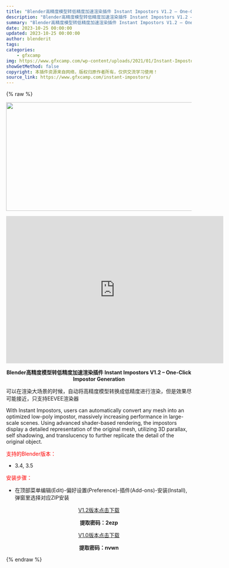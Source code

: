 ```yaml
---
title: "Blender高精度模型转低精度加速渲染插件 Instant Impostors V1.2 – One-Click Impostor Generation"
description: "Blender高精度模型转低精度加速渲染插件 Instant Impostors V1.2 – One-Click Impostor Generation 可以在渲染大场景的时候，自动将高..."
summary: "Blender高精度模型转低精度加速渲染插件 Instant Impostors V1.2 – One-Click Impostor Generation 可以在渲染大场景的时候，自动将高..."
date: 2023-10-25 00:00:00
updated: 2023-10-25 00:00:00
author: blenderit
tags: 
categories:
    - gfxcamp
img: https://www.gfxcamp.com/wp-content/uploads/2021/01/Instant-Impostors-V1.0.jpg
showGetMethod: false
copyright: 本插件资源来自网络，版权归原作者所有，仅供交流学习使用！
source_link: https://www.gfxcamp.com/instant-impostors/
---
```


{% raw %}
<div><p><img decoding="async" class="aligncenter size-full wp-image-110152" src="https://www.gfxcamp.com/wp-content/uploads/2021/01/Instant-Impostors-V1.0.jpg" data-src="https://www.gfxcamp.com/wp-content/uploads/2021/01/Instant-Impostors-V1.0.jpg" alt="" width="590" height="295" data-srcset="https://www.gfxcamp.com/wp-content/uploads/2021/01/Instant-Impostors-V1.0.jpg 590w, https://www.gfxcamp.com/wp-content/uploads/2021/01/Instant-Impostors-V1.0-150x75.jpg 150w" data-sizes="(max-width: 590px) 100vw, 590px"></p><p style="text-align: center;"><iframe loading="lazy" src="https://player.youku.com/embed/XNTk0NTkxNDYzNg==" width="590" height="400" frameborder="0" allowfullscreen="allowfullscreen" data-mce-fragment="1"></iframe></p><p style="text-align: center;"><strong>Blender高精度模型转低精度加速渲染插件 Instant Impostors V1.2 – One-Click Impostor Generation</strong></p><p>可以在渲染大场景的时候，自动将高精度模型转换成低精度进行渲染，但是效果尽可能接近，只支持EEVEE渲染器</p><p>With Instant Impostors, users can automatically convert any mesh into an optimized low-poly impostor, massively increasing performance in large-scale scenes. Using advanced shader-based rendering, the impostors display a detailed representation of the original mesh, utilizing 3D parallax, self shadowing, and translucency to further replicate the detail of the original object.</p><p style="text-align: left;"><span style="color: #ff0000;">支持的Blender版本：</span></p><ul>
<li style="text-align: left;">3.4, 3.5</li>
</ul><p style="text-align: left;"><span style="color: #ff0000;">安装步骤：</span></p><ul>
<li>在顶部菜单编辑(Edit)-偏好设置(Preference)-插件(Add-ons)-安装(Install),弹窗里选择对应ZIP安装</li>
</ul><p style="text-align: center;"><a class="maxbutton-3 maxbutton maxbutton-baidu" target="_blank" rel="noopener" href="https://pan.baidu.com/s/1KIGhO0deqLupkklynrjEEw?pwd=2ezp"><span class="mb-text">V1.2版本点击下载</span></a></p><p style="text-align: center;"><strong>提取密码：2ezp</strong></p><p style="text-align: center;"><a class="maxbutton-3 maxbutton maxbutton-baidu" target="_blank" rel="noopener" href="https://pan.baidu.com/s/1iX5Udb0PbxFFP8TrD620Zg?pwd=nvwn"><span class="mb-text">V1.0版本点击下载</span></a></p><p style="text-align: center;"><strong>提取密码：nvwn</strong></p></div>
<div style="display: none">gfxcamp</div>
{% endraw %}